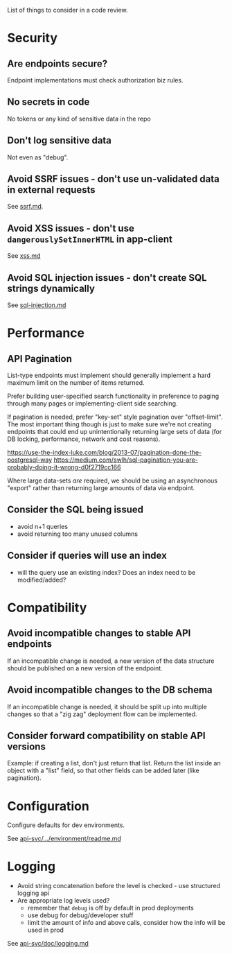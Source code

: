 List of things to consider in a code review.


# Security

## Are endpoints secure?

Endpoint implementations must check authorization biz rules.


## No secrets in code

No tokens or any kind of sensitive data in the repo


## Don't log sensitive data

Not even as "debug".


## Avoid SSRF issues - don't use un-validated data in external requests

See [ssrf.md](/doc/security/api-svc/ssrf.md).


## Avoid XSS issues - don't use  `dangerouslySetInnerHTML` in app-client

See [xss.md](/doc/security/api-svc/xss.md)


## Avoid SQL injection issues - don't create SQL strings dynamically

See [sql-injection.md](/doc/security/api-svc/sql-injection.md)


# Performance

## API Pagination

List-type endpoints must implement should generally implement a hard maximum 
limit on the number of items returned.

Prefer building user-specified search functionality in preference to paging
through many pages or implementing-client side searching.

If pagination is needed, prefer "key-set" style pagination over "offset-limit".  
The most important thing though is just to make sure we're not
creating endpoints that could end up unintentionally returning large sets
of data (for DB locking, performance, network and cost reasons).

https://use-the-index-luke.com/blog/2013-07/pagination-done-the-postgresql-way
https://medium.com/swlh/sql-pagination-you-are-probably-doing-it-wrong-d0f2719cc166

Where large data-sets *are* required, we should be using an 
asynchronous "export" rather than returning large amounts of data via endpoint. 


## Consider the SQL being issued

* avoid n+1 queries
* avoid returning too many unused columns


## Consider if queries will use an index

* will the query use an existing index? Does an index need to be modified/added?


# Compatibility

## Avoid incompatible changes to stable API endpoints 

If an incompatible change is needed, a new version of the data structure should
be published on a new version of the endpoint.


## Avoid incompatible changes to the DB schema

If an incompatible change is needed, it should be split up into multiple changes
so that a "zig zag" deployment flow can be implemented.


## Consider forward compatibility on stable API versions

Example: if creating a list, don't just return that list.
Return the list inside an object with a "list" field, so that other fields
can be added later (like pagination).


# Configuration

Configure defaults for dev environments.

See [api-svc/.../environment/readme.md](../../api-svc/spring/src/main/java/raido/apisvc/spring/config/environment/readme.md)


# Logging

* Avoid string concatenation before the level is checked - use structured 
  logging api
* Are appropriate log levels used?
  * remember that `debug` is off by default in prod deployments
  * use debug for debug/developer stuff
  * limit the amount of info and above calls, consider how the info will be 
  used in prod

See [api-svc/doc/logging.md](../../api-svc/doc/logging.md)
